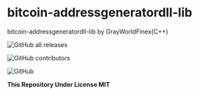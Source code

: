 # bitcoin-addressgeneratordll-lib
bitcoin-addressgeneratordll-lib by GrayWorldFinex(C++)

![GitHub all releases](https://img.shields.io/github/downloads/GrayWorldFinex/bitcoin-addressgeneratordll-lib/total?color=%237A3722&logo=github&logoColor=%23E99043)

![GitHub contributors](https://img.shields.io/github/contributors/GrayWorldFinex/bitcoin-addressgeneratordll-lib?color=green&logo=git&logoColor=%236F0000&style=for-the-badge)

![GitHub](https://img.shields.io/github/license/GrayWorldFinex/bitcoin-addressgeneratordll-lib?color=red&label=LICENSE&logo=github&logoColor=%23E17A37&style=plastic)


**This Repository Under License MIT**
